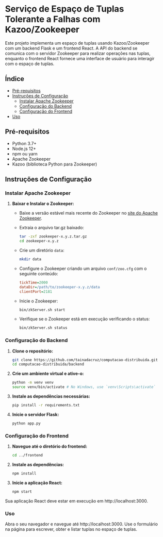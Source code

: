 # Serviço de Espaço de Tuplas Tolerante a Falhas com Kazoo/Zookeeper

Este projeto implementa um espaço de tuplas usando Kazoo/Zookeeper com um backend Flask e um frontend React. A API do backend se comunica com o servidor Zookeeper para realizar operações nas tuplas, enquanto o frontend React fornece uma interface de usuário para interagir com o espaço de tuplas.

## Índice

- [Pré-requisitos](#pré-requisitos)
- [Instruções de Configuração](#instruções-de-configuração)
  - [Instalar Apache Zookeeper](#instalar-apache-zookeeper)
  - [Configuração do Backend](#configuração-do-backend)
  - [Configuração do Frontend](#configuração-do-frontend)
- [Uso](#uso)

## Pré-requisitos

- Python 3.7+
- Node.js 12+
- npm ou yarn
- Apache Zookeeper
- Kazoo (biblioteca Python para Zookeeper)

## Instruções de Configuração

### Instalar Apache Zookeeper

1. **Baixar e Instalar o Zookeeper:**

   - Baixe a versão estável mais recente do Zookeeper no [site do Apache Zookeeper](https://zookeeper.apache.org/releases.html).

   - Extraia o arquivo tar.gz baixado:

     ```sh
     tar -zxf zookeeper-x.y.z.tar.gz
     cd zookeeper-x.y.z
     ```

   - Crie um diretório `data`:

     ```sh
     mkdir data
     ```

   - Configure o Zookeeper criando um arquivo `conf/zoo.cfg` com o seguinte conteúdo:

     ```cfg
     tickTime=2000
     dataDir=/path/to/zookeeper-x.y.z/data
     clientPort=2181
     ```

   - Inicie o Zookeeper:

     ```sh
     bin/zkServer.sh start
     ```

   - Verifique se o Zookeeper está em execução verificando o status:

     ```sh
     bin/zkServer.sh status
     ```

### Configuração do Backend

1. **Clone o repositório:**

   ```sh
   git clone https://github.com/tainadacruz/computacao-distribuida.git
   cd computacao-distribuida/backend
   ```


2. **Crie um ambiente virtual e ative-o:**

   ```sh
   python -m venv venv
   source venv/bin/activate # No Windows, use `venv\Scripts\activate`
   ```

3. **Instale as dependências necessárias:**

   ```sh
   pip install -r requirements.txt
   ```

4. **Inicie o servidor Flask:**

   ```sh
   python app.py
   ```

### Configuração do Frontend

1. **Navegue até o diretório do frontend:**

   ```sh
   cd ../frontend
   ```

2. **Instale as dependências:**

   ```sh
   npm install
   ```

3. **Inicie a aplicação React:**

   ```sh
   npm start
   ```

Sua aplicação React deve estar em execução em http://localhost:3000.

### Uso

Abra o seu navegador e navegue até http://localhost:3000. 
Use o formulário na página para escrever, obter e listar tuplas no espaço de tuplas.
